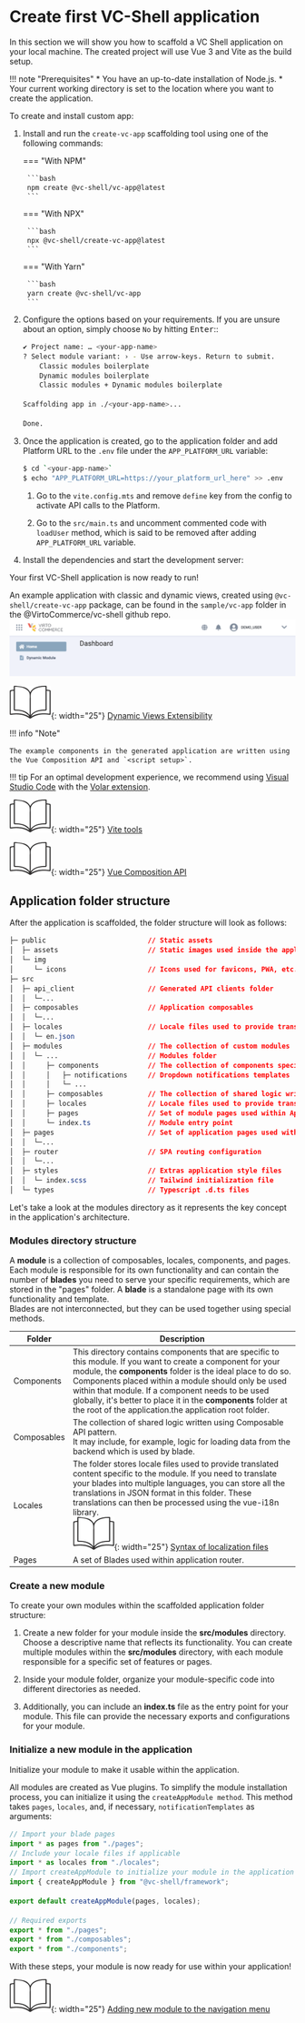 # Create first VC-Shell application

In this section we will show you how to scaffold a VC Shell application on your local machine. The created project will use Vue 3 and Vite as the build setup.

!!! note "Prerequisites"
    * You have an up-to-date installation of Node.js.
    * Your current working directory is set to the location where you want to create the application.

To create and install custom app:

1. Install and run the `create-vc-app` scaffolding tool using one of the following commands:

    === "With NPM"

        ```bash
        npm create @vc-shell/vc-app@latest
        ```

    === "With NPX"

        ```bash
        npx @vc-shell/create-vc-app@latest
        ```

    === "With Yarn"

        ```bash
        yarn create @vc-shell/vc-app
        ```

1. Configure the options based on your requirements. If you are unsure about an option, simply choose `No` by hitting <kbd>Enter</kbd>::

    ```bash
    ✔ Project name: … <your-app-name>
    ? Select module variant: › - Use arrow-keys. Return to submit.
        Classic modules boilerplate
        Dynamic modules boilerplate
        Classic modules + Dynamic modules boilerplate

    Scaffolding app in ./<your-app-name>...

    Done.
    ```

1. Once the application is created, go to the application folder and add Platform URL to the `.env` file under the `APP_PLATFORM_URL` variable:

    ```bash
    $ cd `<your-app-name>`
    $ echo "APP_PLATFORM_URL=https://your_platform_url_here" >> .env
    ```

    1. Go to the `vite.config.mts` and remove `define` key from the config to activate API calls to the Platform.

    1. Go to the `src/main.ts` and uncomment commented code with `loadUser` method, which is said to be removed after adding `APP_PLATFORM_URL` variable.

1. Install the dependencies and start the development server:

Your first VC-Shell application is now ready to run!

An example application with classic and dynamic views, created using `@vc-shell/create-vc-app` package, can be found in the `sample/vc-app` folder in the @VirtoCommerce/vc-shell github repo.
![New app](../../media/new-app.png)

![Readmore](../../media/readmore.png){: width="25"} [Dynamic Views Extensibility](../Extensibility/overview.md)

!!! info "Note"

    The example components in the generated application are written using the Vue Composition API and `<script setup>`.


!!! tip
    For an optimal development experience, we recommend using [Visual Studio Code](https://code.visualstudio.com/) with the [Volar extension](https://marketplace.visualstudio.com/items?itemName=Vue.volar).

![Readmore](../../media/readmore.png){: width="25"} [Vite tools](https://vitejs.dev/)

![Readmore](../../media/readmore.png){: width="25"} [Vue Composition API](https://vuejs.org/guide/introduction.html#composition-api)

## Application folder structure

After the application is scaffolded, the folder structure will look as follows:

```css hl_lines="12 13 14 15 16 17 18 19 20"
├─ public                         // Static assets
│  ├─ assets                      // Static images used inside the application.
│  └─ img
│     └─ icons                    // Icons used for favicons, PWA, etc.
├─ src
│  ├─ api_client                  // Generated API clients folder
│  │  └─...
│  ├─ composables                 // Application composables
│  │  └─...
│  ├─ locales                     // Locale files used to provide translated content
│  │  └─ en.json
│  ├─ modules                     // The collection of custom modules
│  │  └─ ...                      // Modules folder
│  │     ├─ components            // The collection of components specific for this module
│  │     │   ├─ notifications     // Dropdown notifications templates
│  │     │   └─ ...
│  │     ├─ composables           // The collection of shared logic written using Composable API pattern.
│  │     ├─ locales               // Locale files used to provide translated content specific for this module
│  │     ├─ pages                 // Set of module pages used within Application router
│  │     └─ index.ts              // Module entry point
│  ├─ pages                       // Set of application pages used within Application router.
│  │  └─...
│  ├─ router                      // SPA routing configuration
│  │  └─...
│  ├─ styles                      // Extras application style files
│  │  └─ index.scss               // Tailwind initialization file
│  └─ types                       // Typescript .d.ts files
```

Let's take a look at the modules directory as it represents the key concept in the application's architecture.

### Modules directory structure

A **module** is a collection of composables, locales, components, and pages. Each module is responsible for its own functionality and can contain the number of **blades** you need to serve your specific requirements, which are stored in the "pages" folder. A **blade** is a standalone page with its own functionality and template. <br>Blades are not interconnected, but they can be used together using special methods.

| Folder               	| Description                                                                                                 	|
|--------------------	|--------------------------------------------------------------------------------------------------------------	|
| Components  	        | This directory contains components that are specific to this module. If you want to create a component for your module, the **components** folder is the ideal place to do so. Components placed within a module should only be used within that module. If a component needs to be used globally, it's better to place it in the **components** folder at the root of the application.the application root folder. |
| Composables        	| The collection of shared logic written using Composable API pattern.<br>It may include, for example, logic for loading data from the backend which is used by blade.                                                                                                                                                                 	|
| Locales      	        | The folder stores locale files used to provide translated content specific to the module. If you need to translate your blades into multiple languages, you can store all the translations in JSON format in this folder. These translations can then be processed using the vue-i18n library. <br> ![Readmore](../../media/readmore.png){: width="25"} [Syntax of localization files](https://kazupon.github.io/vue-i18n/) |
| Pages                 | A set of Blades used within application router.

### Create a new module

To create your own modules within the scaffolded application folder structure:

1. Create a new folder for your module inside the **src/modules** directory. Choose a descriptive name that reflects its functionality. You can create multiple modules within the **src/modules** directory, with each module responsible for a specific set of features or pages.

1. Inside your module folder, organize your module-specific code into different directories as needed.

1. Additionally, you can include an **index.ts** file as the entry point for your module. This file can provide the necessary exports and configurations for your module.


### Initialize a new module in the application

Initialize your module to make it usable within the application.

All modules are created as Vue plugins. To simplify the module installation process, you can initialize it using the `createAppModule method`. This method takes `pages`, `locales`, and, if necessary, `notificationTemplates` as arguments:

```typescript title="index.ts" linenums="1"
// Import your blade pages
import * as pages from "./pages";
// Include your locale files if applicable
import * as locales from "./locales";
// Import createAppModule to initialize your module in the application
import { createAppModule } from "@vc-shell/framework";

export default createAppModule(pages, locales);

// Required exports
export * from "./pages";
export * from "./composables";
export * from "./components";
```

With these steps, your module is now ready for use within your application!

![Readmore](../../media/readmore.png){: width="25"} [Adding new module to the navigation menu](../Essentials/navigation.md)
